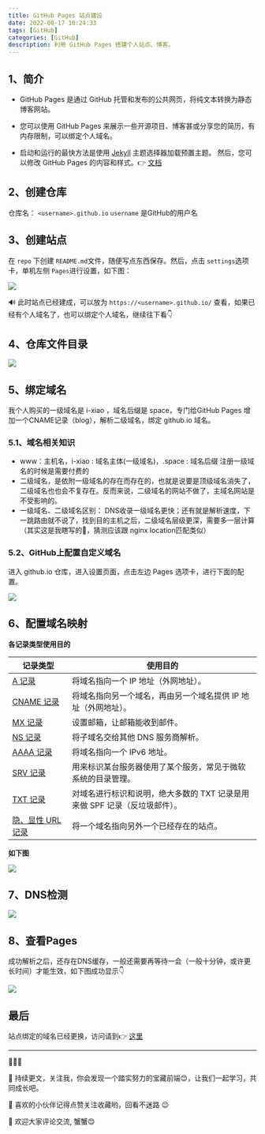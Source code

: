 ```yaml
---
title: GitHub Pages 站点建设
date: 2022-08-17 10:24:33
tags: [GitHub]
categories: [GitHub]
description: 利用 GitHub Pages 搭建个人站点、博客。
---
```

## 1、简介
- GitHub Pages 是通过 GitHub 托管和发布的公共网页，将纯文本转换为静态博客网站。

- 您可以使用 GitHub Pages 来展示一些开源项目、博客甚或分享您的简历，有内存限制，可以绑定个人域名。

- 启动和运行的最快方法是使用 [Jekyll](https://jekyllcn.com/) 主题选择器加载预置主题。 然后，您可以修改 GitHub Pages 的内容和样式。👉 [文档](https://docs.github.com/cn/pages/getting-started-with-github-pages/about-github-pages)

## 2、创建仓库
仓库名： `<username>.github.io`
`username` 是GitHub的用户名
## 3、创建站点
在 `repo` 下创建 `README.md`文件，随便写点东西保存。然后，点击 `settings`选项卡，单机左侧 `Pages`进行设置，如下图：

![](https://files.mdnice.com/user/34064/42531bfd-6a95-4b93-aef1-2132eb036186.png)

🔊 此时站点已经建成，可以放为 `https://<username>.github.io/` 查看，如果已经有个人域名了，也可以绑定个人域名，继续往下看👇

## 4、仓库文件目录

![](https://files.mdnice.com/user/34064/8f9a125b-767d-45af-b91f-e998f10a2267.png)

## 5、绑定域名
我个人购买的一级域名是 i-xiao ，域名后缀是 space，专门给GitHub Pages 增加一个CNAME记录（blog），解析二级域名，绑定 <username>github.io 域名。

### 5.1、域名相关知识

- www：主机名，i-xiao : 域名主体(一级域名)，.space : 域名后缀
注册一级域名的时候是需要付费的
- 二级域名，是依附一级域名的存在而存在的，也就是说要是顶级域名消失了，二级域名也也会不复存在。反而来说，二级域名的网站不做了，主域名网站是不受影响的。
- 一级域名、二级域名区别：
DNS收录一级域名更快；还有就是解析速度，下一跳路由就不说了，找到目的主机之后，二级域名层级更深，需要多一层计算（其实这是我瞎写的🤣，猜测应该跟 nginx location匹配类似）

### 5.2、GitHub上配置自定义域名

进入 <username>github.io 仓库，进入设置页面，点击左边 Pages 选项卡，进行下面的配置。

![](https://files.mdnice.com/user/34064/7b148b05-ea65-410c-8bb7-ded42d8f2538.png)

## 6、配置域名映射
**各记录类型使用目的**

| 记录类型 | 使用目的 |
| --- | --- |
| [A 记录](https://docs.dnspod.cn/dns/5f2d4664e8320f1a740d9ce5/) | 将域名指向一个 IP 地址（外网地址）。 |
| [CNAME 记录](https://docs.dnspod.cn/dns/5f2d4664e8320f1a740d9cf9/) | 将域名指向另一个域名，再由另一个域名提供 IP 地址（外网地址）。 |
| [MX 记录](https://docs.dnspod.cn/dns/5f2d4665e8320f1a740d9cff/) | 设置邮箱，让邮箱能收到邮件。 |
| [NS 记录](https://docs.dnspod.cn/dns/5f2d4665e8320f1a740d9d11/) | 将子域名交给其他 DNS 服务商解析。 |
| [AAAA 记录](https://docs.dnspod.cn/dns/5f2d4665e8320f1a740d9d0b/) | 将域名指向一个 IPv6 地址。 |
| [SRV 记录](https://docs.dnspod.cn/dns/5f2d4665e8320f1a740d9d17/) | 用来标识某台服务器使用了某个服务，常见于微软系统的目录管理。 |
| [TXT 记录](https://docs.dnspod.cn/dns/5f2d4665e8320f1a740d9d05/) | 对域名进行标识和说明，绝大多数的 TXT 记录是用来做 SPF 记录（反垃圾邮件）。 |
| [隐、显性 URL 记录](https://docs.dnspod.cn/dns/5f2d4664e8320f1a740d9ced/) | 将一个域名指向另外一个已经存在的站点。 |

**如下图**

![](https://files.mdnice.com/user/34064/18e6f450-c21d-4db6-9e42-ba21b06b2134.png)

## 7、DNS检测

![](https://files.mdnice.com/user/34064/32c6f3d8-902c-4de9-a544-24f38c98836c.png)

## 8、查看Pages
成功解析之后，还存在DNS缓存，一般还需要再等待一会（一般十分钟，或许更长时间）才能生效，如下图成功显示👇

![](https://files.mdnice.com/user/34064/fbe4c739-db6f-4870-b17f-20207247bd54.png)

## 最后
站点绑定的域名已经更换，访问请到👉 [这里](https://home.i-xiao.space/)

---
🎈🎈🎈

🌹 持续更文，关注我，你会发现一个踏实努力的宝藏前端😊，让我们一起学习，共同成长吧。

🎉 喜欢的小伙伴记得点赞关注收藏哟，回看不迷路 😉

🎁 欢迎大家评论交流, 蟹蟹😊



